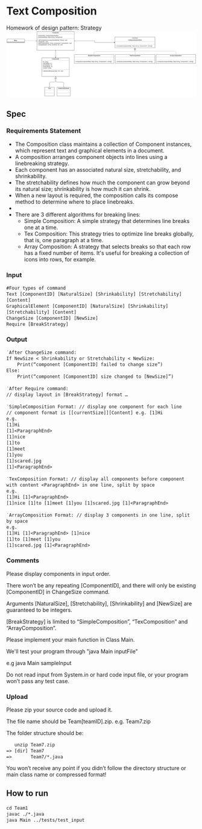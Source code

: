# Text Composition
Homework of design pattern: Strategy
![class diagram](doc/TextComposition.png)

## Spec
### Requirements Statement
* The Composition class maintains a collection of Component instances, which represent text and graphical elements in a document.
* A composition arranges component objects into lines using a linebreaking strategy.
* Each component has an associated natural size, stretchability, and shrinkability. 
* The stretchability defines how much the component can grow beyond its natural size; shrinkability is how much it can shrink. 
* When a new layout is required, the composition calls its compose method to determine where to place linebreaks.
* 
* There are 3 different algorithms for breaking lines:
    * Simple Composition: A simple strategy that determines line breaks one at a time.
    * Tex Composition: This strategy tries to optimize line breaks globally, that is, one paragraph at a time.
    * Array Composition: A strategy that selects breaks so that each row has a fixed number of items. It's useful for breaking a collection of icons into rows, for example.

### Input
```
#Four types of command
Text [ComponentID] [NaturalSize] [Shrinkability] [Stretchability] [Content] 
GraphicalElement [ComponentID] [NaturalSize] [Shrinkability] [Stretchability] [Content]
ChangeSize [ComponentID] [NewSize]
Require [BreakStrategy]
```

### Output
```
˙After ChangeSize command:
If NewSize < Shrinkability or Stretchability < NewSize:
    Print(“component [ComponentID] failed to change size”)
Else:
    Print(“component [ComponentID] size changed to [NewSize]”)

˙After Require command:
// display layout in [BreakStrategy] format …

˙SimpleComposition Format: // display one component for each line
// component format is [[currentSize]][Content] e.g. [1]Hi
e.g.
[1]Hi
[1]<ParagraphEnd>
[1]nice
[1]to
[1]meet
[1]you
[1]scared.jpg
[1]<ParagraphEnd>

˙TexComposition Format: // display all components before component with content <ParagraphEnd> in one line, split by space
e.g.
[1]Hi [1]<ParagraphEnd>
[1]nice [1]to [1]meet [1]you [1]scared.jpg [1]<ParagraphEnd>

˙ArrayComposition Format: // display 3 components in one line, split by space
e.g.
[1]Hi [1]<ParagraphEnd> [1]nice
[1]to [1]meet [1]you
[1]scared.jpg [1]<ParagraphEnd>

```

### Comments
Please display components in input order.

There won’t be any repeating [ComponentID], and there will only be existing [ComponentID] in ChangeSize command.

Arguments [NaturalSize], [Stretchability], [Shrinkability] and [NewSize] are guaranteed to be integers.

[BreakStrategy] is limited to “SimpleComposition”, “TexComposition” and “ArrayComposition”.


Please implement your main function in Class Main.

We'll test your program through "java Main inputFile"

e.g java Main sampleInput


Do not read input from System.in or hard code input file, or your program won’t pass any test case.

### Upload
Please zip your source code and upload it.

The file name should be Team[teamID].zip. e.g. Team7.zip

The folder structure should be:
```
   unzip Team7.zip
=> [dir] Team7
=>       Team7/*.java
```
You won’t receive any point if you didn’t follow the directory structure or main class name or compressed format!

## How to run
```
cd Team1
javac ./*.java
java Main ../tests/test_input
```
